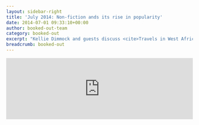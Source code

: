 ```yaml
---
layout: sidebar-right
title: 'July 2014: Non-fiction ands its rise in popularity'
date: 2014-07-01 09:33:10+00:00
author: booked-out-team
category: booked-out
excerpt: "Kellie Dimmock and guests discuss <cite>Travels in West Africa</cite> by Mary Kingsley, <cite>Coming Up Trumps – A Memoir</cite> by Jean Trumpington, <cite>Toast: The Story of a Boy’s Hunger</cite> by Nigel Slater and <cite>Jane Austen</cite> by Claire Tomalin."
breadcrumb: booked-out
---
```

<iframe width="100%" height="166" scrolling="no" frameborder="no" src="https://w.soundcloud.com/player/?url=https%3A//api.soundcloud.com/tracks/182161692&amp;color=ff5500&amp;auto_play=false&amp;hide_related=false&amp;show_comments=true&amp;show_user=true&amp;show_reposts=false"></iframe>
